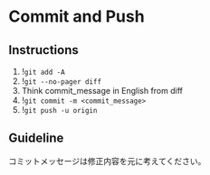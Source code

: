 # Commit and Push

## Instructions

1. !`git add -A`
2. !`git --no-pager diff`
3. Think commit_message in English from diff
3. !`git commit -m <commit_message>`
4. !`git push -u origin`

## Guideline

コミットメッセージは修正内容を元に考えてください。
